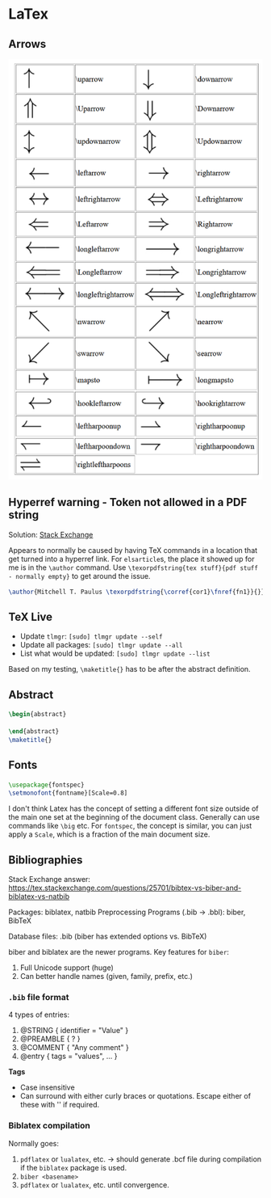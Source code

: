 # LaTex

## Arrows

![Latex Arrows](img/latex_arrows.png)


## Hyperref warning - Token not allowed in a PDF string

Solution: [Stack Exchange](https://tex.stackexchange.com/questions/10555/hyperref-warning-token-not-allowed-in-a-pdf-string)

Appears to normally be caused by having TeX commands in a location that
get turned into a hyperref link. For `elsarticle`s, the place it showed
up for me is in the `\author` command. Use `\texorpdfstring{tex
stuff}{pdf stuff - normally empty}` to get around the issue.

```tex
\author{Mitchell T. Paulus \texorpdfstring{\corref{cor1}\fnref{fn1}}{}}
```

## TeX Live

- Update `tlmgr`: `[sudo] tlmgr update --self`
- Update all packages: `[sudo] tlmgr update --all`
- List what would be updated: `[sudo] tlmgr update --list`

Based on my testing, `\maketitle{}` has to be after the abstract
definition.

## Abstract

```latex
\begin{abstract}

\end{abstract}
\maketitle{}
```

## Fonts

```latex
\usepackage{fontspec}
\setmonofont{fontname}[Scale=0.8]
```

I don't think Latex has the concept of setting a different font size
outside of the main one set at the beginning of the document class.
Generally can use commands like `\big` etc. For `fontspec`, the concept
is similar, you can just apply a `Scale`, which is a fraction of the
main document size.

## Bibliographies

Stack Exchange answer: https://tex.stackexchange.com/questions/25701/bibtex-vs-biber-and-biblatex-vs-natbib

Packages: biblatex, natbib
Preprocessing Programs (.bib -> .bbl): biber, BibTeX

Database files: .bib (biber has extended options vs. BibTeX)

biber and biblatex are the newer programs. Key features for `biber`:

1. Full Unicode support (huge)
2. Can better handle names (given, family, prefix, etc.)

### `.bib` file format

4 types of entries:

1. @STRING { identifier = "Value" }
2. @PREAMBLE { ? }
3. @COMMENT { "Any comment" }
4. @entry { tags = "values", ... }

**Tags**

- Case insensitive
- Can surround with either curly braces or quotations. Escape either of these with '\' if required.

### Biblatex compilation

Normally goes:

1. `pdflatex` or `lualatex`, etc. -> should generate .bcf file during
   compilation if the `biblatex` package is used.
2. `biber <basename>`
3. `pdflatex` or `lualatex`, etc. until convergence.

